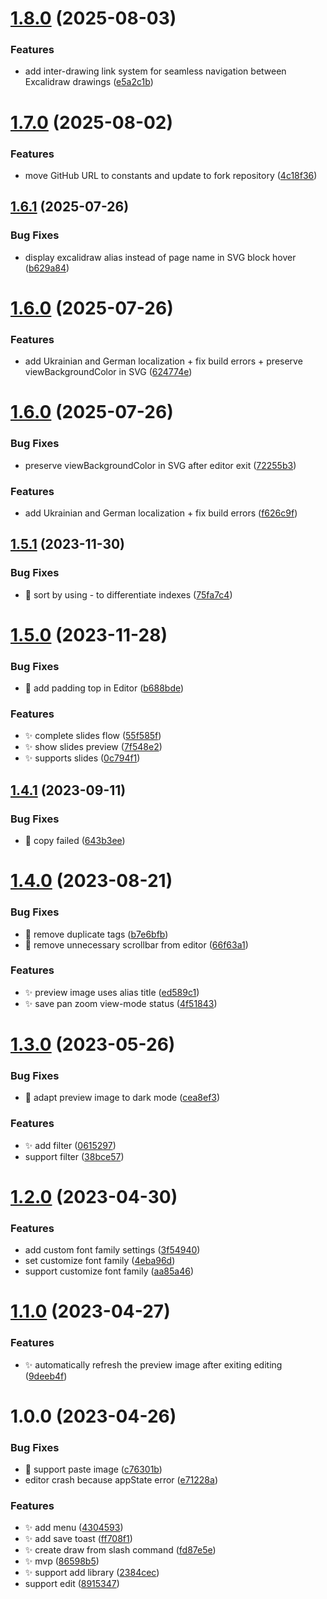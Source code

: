 # [1.8.0](https://github.com/viktorkratiuk/logseq-plugin-excalidraw/compare/v1.7.0...v1.8.0) (2025-08-03)


### Features

* add inter-drawing link system for seamless navigation between Excalidraw drawings ([e5a2c1b](https://github.com/viktorkratiuk/logseq-plugin-excalidraw/commit/e5a2c1bdb2ba50dc4bf1012c95b5ec4376415fe3))

# [1.7.0](https://github.com/viktorkratiuk/logseq-plugin-excalidraw/compare/v1.6.1...v1.7.0) (2025-08-02)


### Features

* move GitHub URL to constants and update to fork repository ([4c18f36](https://github.com/viktorkratiuk/logseq-plugin-excalidraw/commit/4c18f36d10451703edeeec3b0372877066480357))

## [1.6.1](https://github.com/viktorkratiuk/logseq-plugin-excalidraw/compare/v1.6.0...v1.6.1) (2025-07-26)


### Bug Fixes

* display excalidraw alias instead of page name in SVG block hover ([b629a84](https://github.com/viktorkratiuk/logseq-plugin-excalidraw/commit/b629a84998e660eeb9301b14bd855407aec0ec16))

# [1.6.0](https://github.com/viktorkratiuk/logseq-plugin-excalidraw/compare/v1.5.1...v1.6.0) (2025-07-26)


### Features

* add Ukrainian and German localization + fix build errors + preserve viewBackgroundColor in SVG ([624774e](https://github.com/viktorkratiuk/logseq-plugin-excalidraw/commit/624774eee31f1b5529645ec0c29739a35e0ba977))

# [1.6.0](https://github.com/viktorkratiuk/logseq-plugin-excalidraw/compare/v1.5.1...v1.6.0) (2025-07-26)


### Bug Fixes

* preserve viewBackgroundColor in SVG after editor exit ([72255b3](https://github.com/viktorkratiuk/logseq-plugin-excalidraw/commit/72255b346a51f8db7ddae6dc9bfde15f314ba0bc))


### Features

* add Ukrainian and German localization + fix build errors ([f626c9f](https://github.com/viktorkratiuk/logseq-plugin-excalidraw/commit/f626c9f0bd65c61fb27d9a0e88ac908e78a9b4c2))

## [1.5.1](https://github.com/haydenull/logseq-plugin-excalidraw/compare/v1.5.0...v1.5.1) (2023-11-30)


### Bug Fixes

* :bug: sort by using - to differentiate indexes ([75fa7c4](https://github.com/haydenull/logseq-plugin-excalidraw/commit/75fa7c4f29342cc2470316947eb6b78b448be99b))

# [1.5.0](https://github.com/haydenull/logseq-plugin-excalidraw/compare/v1.4.1...v1.5.0) (2023-11-28)


### Bug Fixes

* :bug: add padding top in Editor ([b688bde](https://github.com/haydenull/logseq-plugin-excalidraw/commit/b688bdeca72769f82166d6dd76087b91b3f6e279))


### Features

* :sparkles: complete slides flow ([55f585f](https://github.com/haydenull/logseq-plugin-excalidraw/commit/55f585f8abbacb79c27bafe686eafe5b1587d36d))
* :sparkles: show slides preview ([7f548e2](https://github.com/haydenull/logseq-plugin-excalidraw/commit/7f548e2251859b36402e8747e2dcb547ca478dbd))
* :sparkles: supports slides ([0c794f1](https://github.com/haydenull/logseq-plugin-excalidraw/commit/0c794f1beb1a6c88c2f9d7198f681606f4912f63))

## [1.4.1](https://github.com/haydenull/logseq-plugin-excalidraw/compare/v1.4.0...v1.4.1) (2023-09-11)


### Bug Fixes

* :bug: copy failed ([643b3ee](https://github.com/haydenull/logseq-plugin-excalidraw/commit/643b3ee28aaf95e483e4e9d000c0fefd2c9f64bb))

# [1.4.0](https://github.com/haydenull/logseq-plugin-excalidraw/compare/v1.3.0...v1.4.0) (2023-08-21)


### Bug Fixes

* :bug: remove duplicate tags ([b7e6bfb](https://github.com/haydenull/logseq-plugin-excalidraw/commit/b7e6bfb7924115f7103806c35bd27c17d5e834c3))
* :bug: remove unnecessary scrollbar from editor ([66f63a1](https://github.com/haydenull/logseq-plugin-excalidraw/commit/66f63a13f2496ea0fa884cffb70e59d3856f4c80))


### Features

* :sparkles: preview image uses alias title ([ed589c1](https://github.com/haydenull/logseq-plugin-excalidraw/commit/ed589c192bddc3e295454f06133c9ff45443d4d0))
* :sparkles: save pan zoom view-mode status ([4f51843](https://github.com/haydenull/logseq-plugin-excalidraw/commit/4f518437eae00ec2556ec0ec6fb436c83bc3efc9))

# [1.3.0](https://github.com/haydenull/logseq-plugin-excalidraw/compare/v1.2.0...v1.3.0) (2023-05-26)


### Bug Fixes

* :bug: adapt preview image to dark mode ([cea8ef3](https://github.com/haydenull/logseq-plugin-excalidraw/commit/cea8ef33ff373e15cd12bf624fd952bde0694eeb))


### Features

* :sparkles: add filter ([0615297](https://github.com/haydenull/logseq-plugin-excalidraw/commit/061529785e0e61183265c9ec8300ab8e704d958d))
* support filter ([38bce57](https://github.com/haydenull/logseq-plugin-excalidraw/commit/38bce57913f63994802e203c63136cc48af9049d))

# [1.2.0](https://github.com/haydenull/logseq-plugin-excalidraw/compare/v1.1.0...v1.2.0) (2023-04-30)


### Features

* add custom font family settings ([3f54940](https://github.com/haydenull/logseq-plugin-excalidraw/commit/3f54940a2f50fd07fd39033de5a3fb08849c084b))
* set customize font family ([4eba96d](https://github.com/haydenull/logseq-plugin-excalidraw/commit/4eba96da20313f46efb4181470777d7527710cc9))
* support customize font family ([aa85a46](https://github.com/haydenull/logseq-plugin-excalidraw/commit/aa85a46849cd97a358dafd9daff23ab49c1cd4cf))

# [1.1.0](https://github.com/haydenull/logseq-plugin-excalidraw/compare/v1.0.0...v1.1.0) (2023-04-27)


### Features

* :sparkles: automatically refresh the preview image after exiting editing ([9deeb4f](https://github.com/haydenull/logseq-plugin-excalidraw/commit/9deeb4fe7cb17e778ff80fb7a9c5fdc7e3e4c88a))

# 1.0.0 (2023-04-26)


### Bug Fixes

* :bug: support paste image ([c76301b](https://github.com/haydenull/logseq-plugin-excalidraw/commit/c76301bc772a1a51d0ce9b34c6e7407af107ee3f))
* editor crash because appState error ([e71228a](https://github.com/haydenull/logseq-plugin-excalidraw/commit/e71228a0fb7cca180ec197a018593fe8d1746a7b))


### Features

* :sparkles: add menu ([4304593](https://github.com/haydenull/logseq-plugin-excalidraw/commit/430459339b1580b8330e3dea97c5609bfc3dd183))
* :sparkles: add save toast ([ff708f1](https://github.com/haydenull/logseq-plugin-excalidraw/commit/ff708f10d7168b057d012bf9702bf6b1f82181ea))
* :sparkles: create draw from slash command ([fd87e5e](https://github.com/haydenull/logseq-plugin-excalidraw/commit/fd87e5e9b10082dbe45f843d4d96d3361e64c270))
* :sparkles: mvp ([86598b5](https://github.com/haydenull/logseq-plugin-excalidraw/commit/86598b508df8324ec09afe1e658e295e4a284b0f))
* :sparkles: support add library ([2384cec](https://github.com/haydenull/logseq-plugin-excalidraw/commit/2384cecaf93fbce4a0cee55049bc7ca2cb344e6d))
* support edit ([8915347](https://github.com/haydenull/logseq-plugin-excalidraw/commit/8915347581c83502fbf650246eb2af1cbcdb7f29))
